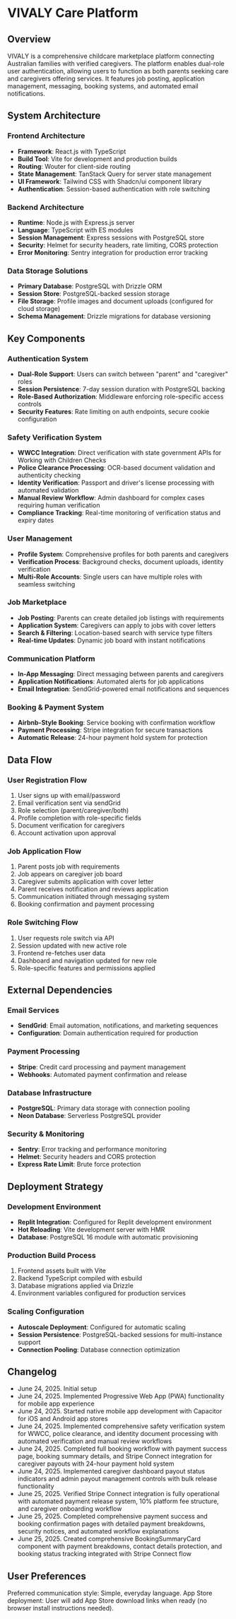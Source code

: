 # VIVALY Care Platform

## Overview

VIVALY is a comprehensive childcare marketplace platform connecting Australian families with verified caregivers. The platform enables dual-role user authentication, allowing users to function as both parents seeking care and caregivers offering services. It features job posting, application management, messaging, booking systems, and automated email notifications.

## System Architecture

### Frontend Architecture
- **Framework**: React.js with TypeScript
- **Build Tool**: Vite for development and production builds
- **Routing**: Wouter for client-side routing
- **State Management**: TanStack Query for server state management
- **UI Framework**: Tailwind CSS with Shadcn/ui component library
- **Authentication**: Session-based authentication with role switching

### Backend Architecture
- **Runtime**: Node.js with Express.js server
- **Language**: TypeScript with ES modules
- **Session Management**: Express sessions with PostgreSQL store
- **Security**: Helmet for security headers, rate limiting, CORS protection
- **Error Monitoring**: Sentry integration for production error tracking

### Data Storage Solutions
- **Primary Database**: PostgreSQL with Drizzle ORM
- **Session Store**: PostgreSQL-backed session storage
- **File Storage**: Profile images and document uploads (configured for cloud storage)
- **Schema Management**: Drizzle migrations for database versioning

## Key Components

### Authentication System
- **Dual-Role Support**: Users can switch between "parent" and "caregiver" roles
- **Session Persistence**: 7-day session duration with PostgreSQL backing
- **Role-Based Authorization**: Middleware enforcing role-specific access controls
- **Security Features**: Rate limiting on auth endpoints, secure cookie configuration

### Safety Verification System
- **WWCC Integration**: Direct verification with state government APIs for Working with Children Checks
- **Police Clearance Processing**: OCR-based document validation and authenticity checking
- **Identity Verification**: Passport and driver's license processing with automated validation
- **Manual Review Workflow**: Admin dashboard for complex cases requiring human verification
- **Compliance Tracking**: Real-time monitoring of verification status and expiry dates

### User Management
- **Profile System**: Comprehensive profiles for both parents and caregivers
- **Verification Process**: Background checks, document uploads, identity verification
- **Multi-Role Accounts**: Single users can have multiple roles with seamless switching

### Job Marketplace
- **Job Posting**: Parents can create detailed job listings with requirements
- **Application System**: Caregivers can apply to jobs with cover letters
- **Search & Filtering**: Location-based search with service type filters
- **Real-time Updates**: Dynamic job board with instant notifications

### Communication Platform
- **In-App Messaging**: Direct messaging between parents and caregivers
- **Application Notifications**: Automated alerts for job applications
- **Email Integration**: SendGrid-powered email notifications and sequences

### Booking & Payment System
- **Airbnb-Style Booking**: Service booking with confirmation workflow
- **Payment Processing**: Stripe integration for secure transactions
- **Automatic Release**: 24-hour payment hold system for protection

## Data Flow

### User Registration Flow
1. User signs up with email/password
2. Email verification sent via sendGrid
3. Role selection (parent/caregiver/both)
4. Profile completion with role-specific fields
5. Document verification for caregivers
6. Account activation upon approval

### Job Application Flow
1. Parent posts job with requirements
2. Job appears on caregiver job board
3. Caregiver submits application with cover letter
4. Parent receives notification and reviews application
5. Communication initiated through messaging system
6. Booking confirmation and payment processing

### Role Switching Flow
1. User requests role switch via API
2. Session updated with new active role
3. Frontend re-fetches user data
4. Dashboard and navigation updated for new role
5. Role-specific features and permissions applied

## External Dependencies

### Email Services
- **SendGrid**: Email automation, notifications, and marketing sequences
- **Configuration**: Domain authentication required for production

### Payment Processing
- **Stripe**: Credit card processing and payment management
- **Webhooks**: Automated payment confirmation and release

### Database Infrastructure
- **PostgreSQL**: Primary data storage with connection pooling
- **Neon Database**: Serverless PostgreSQL provider

### Security & Monitoring
- **Sentry**: Error tracking and performance monitoring
- **Helmet**: Security headers and CORS protection
- **Express Rate Limit**: Brute force protection

## Deployment Strategy

### Development Environment
- **Replit Integration**: Configured for Replit development environment
- **Hot Reloading**: Vite development server with HMR
- **Database**: PostgreSQL 16 module with automatic provisioning

### Production Build Process
1. Frontend assets built with Vite
2. Backend TypeScript compiled with esbuild
3. Database migrations applied via Drizzle
4. Environment variables configured for production services

### Scaling Configuration
- **Autoscale Deployment**: Configured for automatic scaling
- **Session Persistence**: PostgreSQL-backed sessions for multi-instance support
- **Connection Pooling**: Database connection optimization

## Changelog
- June 24, 2025. Initial setup
- June 24, 2025. Implemented Progressive Web App (PWA) functionality for mobile app experience
- June 24, 2025. Started native mobile app development with Capacitor for iOS and Android app stores
- June 24, 2025. Implemented comprehensive safety verification system for WWCC, police clearance, and identity document processing with automated verification and manual review workflows
- June 24, 2025. Completed full booking workflow with payment success page, booking summary details, and Stripe Connect integration for caregiver payouts with 24-hour payment hold system
- June 24, 2025. Implemented caregiver dashboard payout status indicators and admin payout management controls with bulk release functionality
- June 25, 2025. Verified Stripe Connect integration is fully operational with automated payment release system, 10% platform fee structure, and caregiver onboarding workflow
- June 25, 2025. Completed comprehensive payment success and booking confirmation pages with detailed payment breakdowns, security notices, and automated workflow explanations
- June 25, 2025. Created comprehensive BookingSummaryCard component with payment breakdowns, contact details protection, and booking status tracking integrated with Stripe Connect flow

## User Preferences

Preferred communication style: Simple, everyday language.
App Store deployment: User will add App Store download links when ready (no browser install instructions needed).
